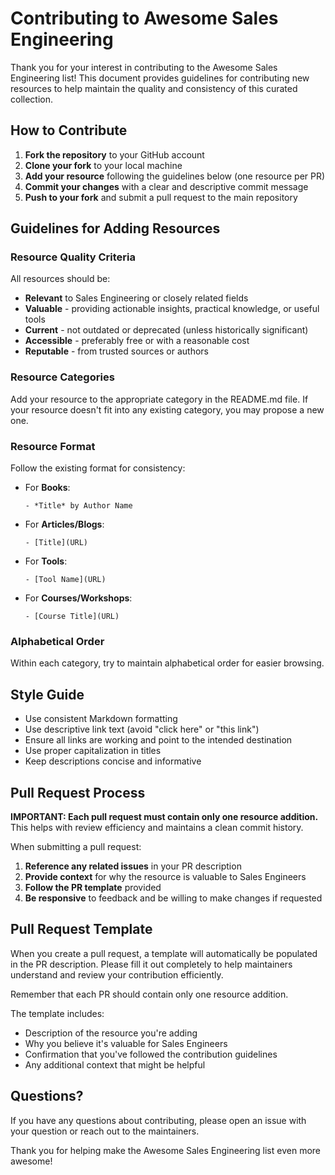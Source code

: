 # Contributing to Awesome Sales Engineering

Thank you for your interest in contributing to the Awesome Sales Engineering list! This document provides guidelines for contributing new resources to help maintain the quality and consistency of this curated collection.

## How to Contribute

1. **Fork the repository** to your GitHub account
2. **Clone your fork** to your local machine
3. **Add your resource** following the guidelines below (one resource per PR)
4. **Commit your changes** with a clear and descriptive commit message
5. **Push to your fork** and submit a pull request to the main repository

## Guidelines for Adding Resources

### Resource Quality Criteria

All resources should be:

- **Relevant** to Sales Engineering or closely related fields
- **Valuable** - providing actionable insights, practical knowledge, or useful tools
- **Current** - not outdated or deprecated (unless historically significant)
- **Accessible** - preferably free or with a reasonable cost
- **Reputable** - from trusted sources or authors

### Resource Categories

Add your resource to the appropriate category in the README.md file. If your resource doesn't fit into any existing category, you may propose a new one.

### Resource Format

Follow the existing format for consistency:

- For **Books**:
  ```
  - *Title* by Author Name
  ```

- For **Articles/Blogs**:
  ```
  - [Title](URL)
  ```

- For **Tools**:
  ```
  - [Tool Name](URL)
  ```

- For **Courses/Workshops**:
  ```
  - [Course Title](URL)
  ```

### Alphabetical Order

Within each category, try to maintain alphabetical order for easier browsing.

## Style Guide

- Use consistent Markdown formatting
- Use descriptive link text (avoid "click here" or "this link")
- Ensure all links are working and point to the intended destination
- Use proper capitalization in titles
- Keep descriptions concise and informative

## Pull Request Process

**IMPORTANT: Each pull request must contain only one resource addition.** This helps with review efficiency and maintains a clean commit history.

When submitting a pull request:

1. **Reference any related issues** in your PR description
2. **Provide context** for why the resource is valuable to Sales Engineers
3. **Follow the PR template** provided
4. **Be responsive** to feedback and be willing to make changes if requested

## Pull Request Template

When you create a pull request, a template will automatically be populated in the PR description. Please fill it out completely to help maintainers understand and review your contribution efficiently.

Remember that each PR should contain only one resource addition.

The template includes:
- Description of the resource you're adding
- Why you believe it's valuable for Sales Engineers
- Confirmation that you've followed the contribution guidelines
- Any additional context that might be helpful

## Questions?

If you have any questions about contributing, please open an issue with your question or reach out to the maintainers.

Thank you for helping make the Awesome Sales Engineering list even more awesome!
